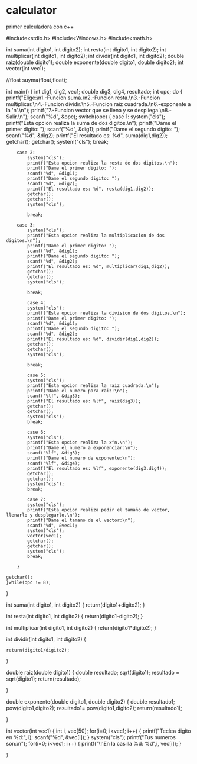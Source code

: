 # calculator
primer calculadora con c++


#include<stdio.h>
#include<Windows.h>
#include<math.h>

int suma(int digito1, int digito2);
int resta(int digito1, int digito2);
int multiplicar(int digito1, int digito2);
int dividir(int digito1, int digito2);
double raiz(double digito1);
double exponente(double digito1, double digito2);
int vector(int vec1);


//float suyma(float,float);


int main()
{
	int dig1, dig2, vec1;
	double dig3, dig4, resultado;
	int opc;
	do
	{
		printf("Elige:\n1.-Funcion suma.\n2.-Funcion resta.\n3.-Funcion multiplicar.\n4.-Funcion dividir.\n5.-Funcion raiz cuadrada.\n6.-exponente a la 'n'.\n");
		printf("7.-Funcion vector que se llena y se despliega.\n8.-Salir.\n");
		scanf("%d", &opc);
		switch(opc)
		{
		case 1:
			system("cls");
			printf("Esta opcion realiza la suma de dos digitos.\n");
			printf("Dame el primer digito: ");
			scanf("%d", &dig1);
			printf("Dame el segundo digito: ");
			scanf("%d", &dig2);
			printf("El resultado es: %d", suma(dig1,dig2));
			getchar();
			getchar();
			system("cls");
			break;

		case 2:
			system("cls");
			printf("Esta opcion realiza la resta de dos digitos.\n");
			printf("Dame el primer digito: ");
			scanf("%d", &dig1);
			printf("Dame el segundo digito: ");
			scanf("%d", &dig2);
			printf("El resultado es: %d", resta(dig1,dig2));
			getchar();
			getchar();
			system("cls");

			break;

		case 3:
			system("cls");
			printf("Esta opcion realiza la multiplicacion de dos digitos.\n");
			printf("Dame el primer digito: ");
			scanf("%d", &dig1);
			printf("Dame el segundo digito: ");
			scanf("%d", &dig2);
			printf("El resultado es: %d", multiplicar(dig1,dig2));
			getchar();
			getchar();
			system("cls");

			break;

			case 4:
			system("cls");
			printf("Esta opcion realiza la division de dos digitos.\n");
			printf("Dame el primer digito: ");
			scanf("%d", &dig1);
			printf("Dame el segundo digito: ");
			scanf("%d", &dig2);
			printf("El resultado es: %d", dividir(dig1,dig2));
			getchar();
			getchar();
			system("cls");

			break;

			case 5:
			system("cls");
			printf("Esta opcion realiza la raiz cuadrada.\n");
			printf("Dame el numero para raiz:\n");
			scanf("%lf", &dig3);
			printf("El resultado es: %lf", raiz(dig3));
			getchar();
			getchar();
			system("cls");
			break;

			case 6:
			system("cls");
			printf("Esta opcion realiza la x^n.\n");
			printf("Dame el numero a exponenciar:\n");
			scanf("%lf", &dig3);
			printf("Dame el numero de exponente:\n");
			scanf("%lf", &dig4);
			printf("El resultado es: %lf", exponente(dig3,dig4));
			getchar();
			getchar();
			system("cls");
			break;

			case 7:
			system("cls");
			printf("Esta opcion realiza pedir el tamaño de vector, llenarlo y desplegarlo.\n");
			printf("Dame el tamano de el vector:\n");
			scanf("%d", &vec1);
			system("cls");
			vector(vec1);
			getchar();
			getchar();
			system("cls");
			break;

		}

	getchar();
	}while(opc != 8);



}


int suma(int digito1, int digito2)
{
	return(digito1+digito2);
}


int resta(int digito1, int digito2)
{
	return(digito1-digito2);
}

int multiplicar(int digito1, int digito2)
{
	return(digito1*digito2);
}

int dividir(int digito1, int digito2)
{
	
	return(digito1/digito2);

}

double raiz(double digito1) 
{
	double resultado;
	sqrt(digito1);
	resultado = sqrt(digito1);
	return(resultado);

}


double exponente(double digito1, double digito2)
{
	double resultado1;
	pow(digito1,digito2);
	resultado1= pow(digito1,digito2);
	return(resultado1);

}

int vector(int vec1)
{
	int i, vec[50];
	for(i=0; i<vec1; i++)
	{
		printf("Teclea digito en %d:", i);
		scanf("%d", &vec[i]);
	}
	system("cls");
	printf("Tus numeros son:\n");
	for(i=0; i<vec1; i++)
	{
		printf("\nEn la casilla %d: %d",i, vec[i]);
	}
	
	
}
	
